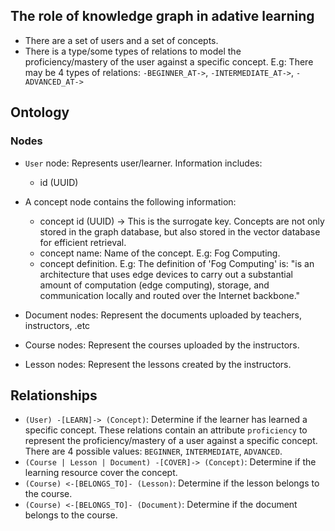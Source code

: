 ## The role of knowledge graph in adative learning

- There are a set of users and a set of concepts.
- There is a type/some types of relations to model the proficiency/mastery of the user against a specific concept.
E.g: There may be 4 types of relations: `-BEGINNER_AT->`, `-INTERMEDIATE_AT->`, `-ADVANCED_AT->`

## Ontology

### Nodes

- `User` node: Represents user/learner. Information includes:
    - id (UUID)

- A concept node contains the following information:
    - concept id (UUID) -> This is the surrogate key. Concepts are not only stored in the graph database, but also stored in the vector database for efficient retrieval.
    - concept name: Name of the concept. E.g: Fog Computing.
    - concept definition. E.g: The definition of 'Fog Computing' is: "is an architecture that uses edge devices to carry out a substantial amount of computation (edge computing), storage, and communication locally and routed over the Internet backbone."

- Document nodes: Represent the documents uploaded by teachers, instructors, .etc
- Course nodes: Represent the courses uploaded by the instructors.
- Lesson nodes: Represent the lessons created by the instructors.

## Relationships

- `(User) -[LEARN]-> (Concept)`: Determine if the learner has learned a specific concept. These relations contain an attribute `proficiency` to represent the proficiency/mastery of a user against a specific concept. There are 4 possible values: `BEGINNER`, `INTERMEDIATE`, `ADVANCED`.
- `(Course | Lesson | Document) -[COVER]-> (Concept)`: Determine if the learning resource cover the concept.
- `(Course) <-[BELONGS_TO]- (Lesson)`: Determine if the lesson belongs to the course.
- `(Course) <-[BELONGS_TO]- (Document)`: Determine if the document belongs to the course.

